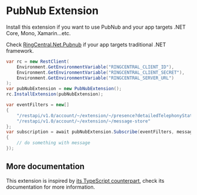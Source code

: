 # PubNub Extension

Install this extension if you want to use PubNub and your app targets .NET Core, Mono, Xamarin...etc.

Check [RingCentral.Net.Pubnub](../RingCentral.Net.Pubnub) if your app targets traditional .NET framework.


```cs
var rc = new RestClient(
    Environment.GetEnvironmentVariable("RINGCENTRAL_CLIENT_ID"),
    Environment.GetEnvironmentVariable("RINGCENTRAL_CLIENT_SECRET"),
    Environment.GetEnvironmentVariable("RINGCENTRAL_SERVER_URL")
);
var pubNubExtension = new PubNubExtension();
rc.InstallExtension(pubNubExtension);

var eventFilters = new[]
{
    "/restapi/v1.0/account/~/extension/~/presence?detailedTelephonyState=true",
    "/restapi/v1.0/account/~/extension/~/message-store"
};
var subscription = await pubNubExtension.Subscribe(eventFilters, message =>
{
    // do something with message
});
```

## More documentation

This extension is inspired by [its TypeScript counterpart](https://github.com/ringcentral/ringcentral-extensible/tree/master/packages/extensions/pubnub), check its documentation for more information.
